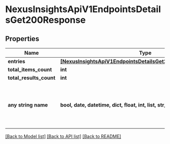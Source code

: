 # NexusInsightsApiV1EndpointsDetailsGet200Response


## Properties
Name | Type | Description | Notes
------------ | ------------- | ------------- | -------------
**entries** | [**[NexusInsightsApiV1EndpointsDetailsGet200ResponseEntriesInner]**](NexusInsightsApiV1EndpointsDetailsGet200ResponseEntriesInner.md) |  | [optional] 
**total_items_count** | **int** |  | [optional] 
**total_results_count** | **int** |  | [optional] 
**any string name** | **bool, date, datetime, dict, float, int, list, str, none_type** | any string name can be used but the value must be the correct type | [optional]

[[Back to Model list]](../README.md#documentation-for-models) [[Back to API list]](../README.md#documentation-for-api-endpoints) [[Back to README]](../README.md)


